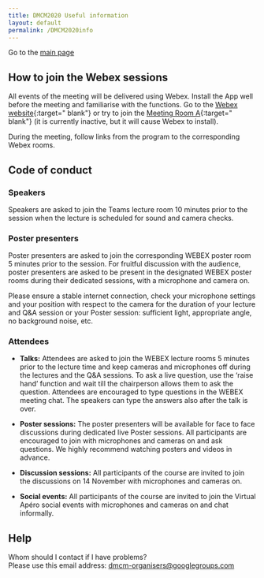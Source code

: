 ```yaml
---
title: DMCM2020 Useful information
layout: default
permalink: /DMCM2020info
---
```


Go to the [main page](https://disease-maps.org/DMCM2020)  

## How to join the Webex sessions
All events of the meeting will be delivered using Webex. 
Install the App well before the meeting and familiarise with the functions. Go to the [Webex website](https://www.webex.com){:target=" blank"} or try to join the [Meeting Room A](https://unilu.webex.com/unilu/j.php?MTID=mf57af1440a92c6ed3df9eb8820f63e50){:target=" blank"} (it is currently inactive, but it will cause Webex to install).

During the meeting, follow links from the program to the corresponding Webex rooms.

## Code of conduct
### Speakers
Speakers are asked to join the Teams lecture room 10 minutes prior to the session when the lecture is scheduled for sound and camera checks. 

### Poster presenters
Poster presenters are asked to join the corresponding WEBEX poster room 5 minutes prior to the session. For fruitful discussion with the audience, poster presenters are asked to be present in the designated WEBEX poster rooms during their dedicated sessions, with a microphone and camera on. 

Please ensure a stable internet connection, check your microphone settings and your position with respect to the camera for the duration of your lecture and Q&A session or your Poster session: sufficient light, appropriate angle, no background noise, etc.

### Attendees
- **Talks:** Attendees are asked to join the WEBEX lecture rooms 5 minutes prior to the lecture time and keep cameras and microphones off during the lectures and the Q&A sessions. To ask a live question, use the ‘raise hand’ function and wait till the chairperson allows them to ask the question. Attendees are encouraged to type questions in the WEBEX meeting chat. The speakers can type the answers also after the talk is over.

- **Poster sessions:** The poster presenters will be available for face to face discussions during dedicated live Poster sessions. All participants are encouraged to join with microphones and cameras on and ask questions. We highly recommend watching posters and videos in advance.

- **Discussion sessions:** All participants of the course are invited to join the discussions on 14 November with microphones and cameras on.

- **Social events:** All participants of the course are invited to join the Virtual Apéro social events with microphones and cameras on and chat informally.

## Help
Whom should I contact if I have problems?  
Please use this email address: dmcm-organisers@googlegroups.com
